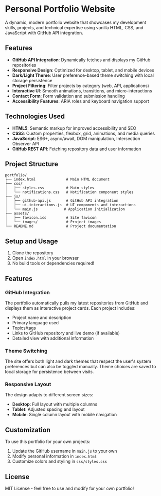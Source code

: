 # Personal Portfolio Website

A dynamic, modern portfolio website that showcases my development skills, projects, and technical expertise using vanilla HTML, CSS, and JavaScript with GitHub API integration.

## Features

- **GitHub API Integration**: Dynamically fetches and displays my GitHub repositories
- **Responsive Design**: Optimized for desktop, tablet, and mobile devices
- **Dark/Light Theme**: User preference-based theme switching with local storage persistence
- **Project Filtering**: Filter projects by category (web, API, applications)
- **Interactive UI**: Smooth animations, transitions, and micro-interactions
- **Contact Form**: Form validation and submission handling
- **Accessibility Features**: ARIA roles and keyboard navigation support

## Technologies Used

- **HTML5**: Semantic markup for improved accessibility and SEO
- **CSS3**: Custom properties, flexbox, grid, animations, and media queries
- **JavaScript**: ES6+, async/await, DOM manipulation, Intersection Observer API
- **GitHub REST API**: Fetching repository data and user information

## Project Structure

```
portfolio/
├── index.html              # Main HTML document
├── css/
│   ├── styles.css          # Main styles
│   └── notifications.css   # Notification component styles
├── js/
│   ├── github-api.js       # GitHub API integration
│   ├── ui-interactions.js  # UI components and interactions
│   └── main.js            # Application initialization
├── assets/
│   ├── favicon.ico         # Site favicon
│   └── images/             # Project images
└── README.md               # Project documentation
```

## Setup and Usage

1. Clone the repository
2. Open `index.html` in your browser
3. No build tools or dependencies required!

## Features

### GitHub Integration

The portfolio automatically pulls my latest repositories from GitHub and displays them as interactive project cards. Each project includes:

- Project name and description
- Primary language used
- Topics/tags
- Links to GitHub repository and live demo (if available)
- Detailed view with additional information

### Theme Switching

The site offers both light and dark themes that respect the user's system preferences but can also be toggled manually. Theme choices are saved to local storage for persistence between visits.

### Responsive Layout

The design adapts to different screen sizes:
- **Desktop**: Full layout with multiple columns
- **Tablet**: Adjusted spacing and layout
- **Mobile**: Single column layout with mobile navigation

## Customization

To use this portfolio for your own projects:

1. Update the GitHub username in `main.js` to your own
2. Modify personal information in `index.html`
3. Customize colors and styling in `css/styles.css`

## License

MIT License - feel free to use and modify for your own portfolio!

